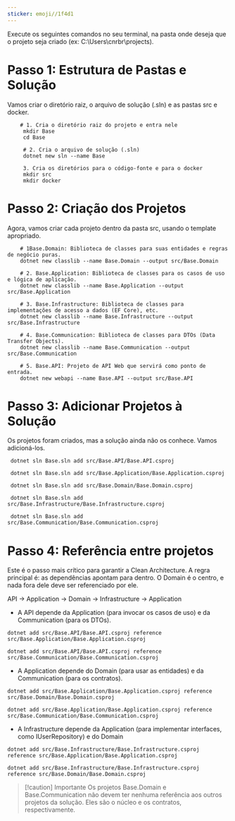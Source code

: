 ```yaml
---
sticker: emoji//1f4d1
---
```

 Execute os seguintes comandos no seu terminal, na pasta onde deseja que o projeto seja criado (ex: C:\Users\cnrbr\projects\).

# Passo 1: Estrutura de Pastas e Solução

Vamos criar o diretório raiz, o arquivo de solução (.sln) e as pastas src e docker.
```shell
    # 1. Cria o diretório raiz do projeto e entra nele
     mkdir Base
     cd Base
     
     # 2. Cria o arquivo de solução (.sln)
     dotnet new sln --name Base

     3. Cria os diretórios para o código-fonte e para o docker
     mkdir src
     mkdir docker

```
  
# Passo 2: Criação dos Projetos

  Agora, vamos criar cada projeto dentro da pasta src, usando o template apropriado.

```shell
    # 1Base.Domain: Biblioteca de classes para suas entidades e regras de negócio puras.
    dotnet new classlib --name Base.Domain --output src/Base.Domain

    # 2. Base.Application: Biblioteca de classes para os casos de uso e lógica de aplicação.
    dotnet new classlib --name Base.Application --output src/Base.Application
    
    # 3. Base.Infrastructure: Biblioteca de classes para implementações de acesso a dados (EF Core), etc.
    dotnet new classlib --name Base.Infrastructure --output src/Base.Infrastructure

    # 4. Base.Communication: Biblioteca de classes para DTOs (Data Transfer Objects).
    dotnet new classlib --name Base.Communication --output src/Base.Communication
   
    # 5. Base.API: Projeto de API Web que servirá como ponto de entrada.
    dotnet new webapi --name Base.API --output src/Base.API
```

# Passo 3: Adicionar Projetos à Solução

  Os projetos foram criados, mas a solução ainda não os conhece. Vamos adicioná-los.
 ```shell
  dotnet sln Base.sln add src/Base.API/Base.API.csproj
  
  dotnet sln Base.sln add src/Base.Application/Base.Application.csproj
  
  dotnet sln Base.sln add src/Base.Domain/Base.Domain.csproj
  
  dotnet sln Base.sln add src/Base.Infrastructure/Base.Infrastructure.csproj
  
  dotnet sln Base.sln add src/Base.Communication/Base.Communication.csproj
```

# Passo 4: Referência entre projetos
Este é o passo mais crítico para garantir a Clean Architecture. A regra principal é: as dependências apontam para dentro. O Domain é o centro, e nada fora dele deve ser referenciado por ele.

  API → Application → Domain  → Infrastructure → Application
- A API depende da Application (para invocar os casos de uso) e da Communication (para os DTOs).

```shell
dotnet add src/Base.API/Base.API.csproj reference src/Base.Application/Base.Application.csproj

dotnet add src/Base.API/Base.API.csproj reference src/Base.Communication/Base.Communication.csproj
```

- A Application depende do Domain (para usar as entidades) e da Communication (para os contratos).
```shell
dotnet add src/Base.Application/Base.Application.csproj reference src/Base.Domain/Base.Domain.csproj

dotnet add src/Base.Application/Base.Application.csproj reference src/Base.Communication/Base.Communication.csproj
```

- A Infrastructure depende da Application (para implementar interfaces, como IUserRepository) e do Domain
```shell
dotnet add src/Base.Infrastructure/Base.Infrastructure.csproj reference src/Base.Application/Base.Application.csproj

dotnet add src/Base.Infrastructure/Base.Infrastructure.csproj reference src/Base.Domain/Base.Domain.csproj
```

> [!caution] Importante
>  Os projetos Base.Domain e Base.Communication não devem ter nenhuma referência aos outros projetos da solução. Eles são o núcleo e os contratos, respectivamente.

